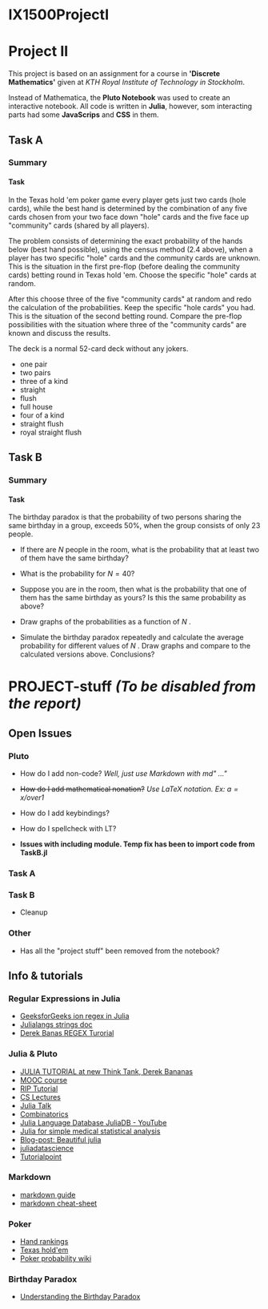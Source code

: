 # IX1500ProjectI
# Project II
This project is based on an assignment for a course in **'Discrete Mathematics'** 
given at *KTH Royal Institute of Technology in Stockholm*.

Instead of Mathematica, the **Pluto Notebook** was used to create 
an interactive notebook.
All code is written in **Julia**, however, som interacting parts had 
some **JavaScrips** and **CSS** in them.

## Task A
### Summary
#### Task
In the Texas hold 'em poker game every player gets just two cards (hole cards),
while the best hand is determined by the combination of any five cards chosen
from your two face down \"hole\" cards and the five face up \"community\" cards
(shared by all players). 

The problem consists of determining the exact probability of the hands below
(best hand possible), using the census method (2.4 above), when a player has two
specific \"hole\" cards and the community cards are unknown. This is the situation
in the first pre-flop (before dealing the community cards) betting round in
Texas hold 'em. Choose the specific \"hole\" cards at random. 

After this choose three of the five \"community cards\" at random and redo the
calculation of the probabilities. Keep the specific \"hole cards\" you had.
This is the situation of the second betting round. Compare the pre-flop
possibilities with the situation where three of the \"community cards\" are
known and discuss the results.

The deck is a normal 52-card deck without any jokers.

* one pair
* two pairs
* three of a kind
* straight
* flush
* full house
* four of a kind
* straight flush
* royal straight flush
 
## Task B
### Summary
#### Task
The birthday paradox is that the probability of two persons sharing the same
birthday in a
group, exceeds 50%, when the group consists of only 23 people.

* If there are $N$ people in the room, what is the probability that at least
  two of them have the same birthday?
* What is the probability for $N = 40$?

* Suppose you are in the room, then what is the probability that one of them
  has the same birthday as yours? Is this the same probability as above?
* Draw graphs of the probabilities as a function of $N$ .
* Simulate the birthday paradox repeatedly and calculate the average
  probability for different values of $N$ . Draw graphs and compare to the
  calculated versions above. Conclusions?


# PROJECT-stuff _(To be disabled from the report)_
## Open Issues
### Pluto
- How do I add non-code? 
*Well, just use Markdown with md\" ...\"*

- ~~How do I add mathematical nonation?~~
*Use LaTeX notation. Ex: $a = {x /over 1}$*

- How do I add keybindings?
- How do I spellcheck with LT?
- **Issues with including module. Temp fix has been to import code from TaskB.jl**

### Task A

### Task B
- Cleanup

### Other
- Has all the "project stuff" been removed from the notebook?

## Info & tutorials

### Regular Expressions in Julia
- [GeeksforGeeks ion regex in Julia](https://www.geeksforgeeks.org/regular-expressions-in-julia/)
- [Julialangs strings doc](https://docs.julialang.org/en/v1/manual/strings/)
- [Derek Banas REGEX Turorial](https://www.youtube.com/watch?v=DRR9fOXkfRE&list=PLFA4F2FDD28D0C40E)

### Julia & Pluto
* [JULIA TUTORIAL at new Think Tank, Derek Bananas](https://www.newthinktank.com/2018/10/julia-tutorial/)
* [MOOC course](https://syl1.gitbook.io/julia-language-a-concise-tutorial/)
* [RIP Tutorial](https://riptutorial.com/julia-lang)
* [CS Lectures](https://www.cs.mcgill.ca/~dprecup/courses/IntroCS/Lectures/)
* [Julia Talk](https://www.talkjulia.com/)
* [Combinatorics](https://juliamath.github.io/Combinatorics.jl/dev/)
* [Julia Language Database JuliaDB - YouTube](https://www.youtube.com/watch?v=pv5zfIs2lyU&list=PLsu0TcgLDUiLfwJipaXOBRqwqZlT4Atfk)
* [Julia for simple medical statistical analysis](https://www.youtube.com/watch?v=4nPmKG_f8-M&list=PLsu0TcgLDUiIznEhN165XmykqyLgzwY0Y)
* [Blog-post: Beautiful julia](http://blog.translusion.com/posts/beautiful-julia/)
* [juliadatascience](https://juliadatascience.io/)
* [Tutorialpoint](https://www.tutorialspoint.com/julia/julia_dictionaries_sets.htm)

### Markdown
* [markdown guide](https://www.markdownguide.org/)
* [markdown cheat-sheet](https://www.markdownguide.org/cheat-sheet/)

### Poker
* [Hand rankings](https://www.pokerstars.se/en/poker/games/rules/hand-rankings/)
* [Texas hold'em](https://www.pokerstars.se/en/poker/games/texas-holdem/)
* [Poker probability wiki](https://en.wikipedia.org/wiki/Poker_probability)

### Birthday Paradox
* [Understanding the Birthday Paradox](https://betterexplained.com/articles/understanding-the-birthday-paradox/)
